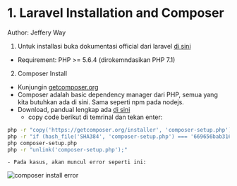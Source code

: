 # 1. Laravel Installation and Composer

Author: Jeffery Way

1. Untuk installasi buka dokumentasi official dari laravel [di sini](https://laravel.com/docs/5.4#installation)
- Requirement: PHP >= 5.6.4 (dirokemndasikan PHP 7.1)

2. Composer Install
- Kunjungin [getcomposer.org](https://getcomposer.org/)
- Composer adalah basic dependency manager dari PHP, semua yang kita butuhkan ada di sini. Sama seperti npm pada nodejs.
- Download, pandual lengkap ada [di sini](https://getcomposer.org/download/)
	- copy code berikut di temrinal dan tekan enter:

```bash
php -r "copy('https://getcomposer.org/installer', 'composer-setup.php');"
php -r "if (hash_file('SHA384', 'composer-setup.php') === '669656bab3166a7aff8a7506b8cb2d1c292f042046c5a994c43155c0be6190fa0355160742ab2e1c88d40d5be660b410') { echo 'Installer verified'; } else { echo 'Installer corrupt'; unlink('composer-setup.php'); } echo PHP_EOL;"
php composer-setup.php
php -r "unlink('composer-setup.php');"
```

	- Pada kasus, akan muncul error seperti ini:

![composer install error](/image/composer-install-error.png)

